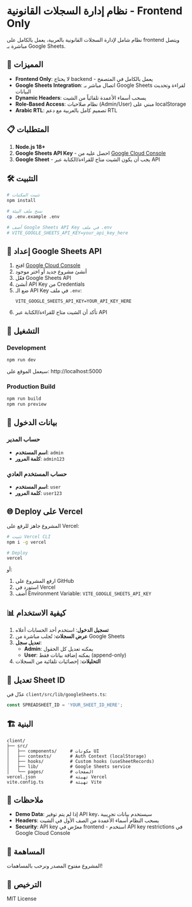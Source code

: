 # نظام إدارة السجلات القانونية - Frontend Only

نظام شامل لإدارة السجلات القانونية بالعربية، يعمل بالكامل على frontend ويتصل مباشرة بـ Google Sheets.

## 🚀 المميزات

- **Frontend Only**: لا يحتاج backend - يعمل بالكامل في المتصفح
- **Google Sheets Integration**: اتصال مباشر بـ Google Sheets لقراءة وتحديث البيانات
- **Dynamic Headers**: يسحب أسماء الأعمدة تلقائياً من الشيت
- **Role-Based Access**: نظام صلاحيات (Admin/User) مبني على localStorage
- **Arabic RTL**: تصميم كامل بالعربية مع دعم RTL

## 📋 المتطلبات

1. **Node.js 18+**
2. **Google Sheets API Key** - احصل عليه من [Google Cloud Console](https://console.cloud.google.com/apis/credentials)
3. **Google Sheet** - يجب أن يكون الشيت متاح للقراءة/الكتابة عبر API

## 🛠 التثبيت

```bash
# تثبيت المكتبات
npm install

# نسخ ملف البيئة
cp .env.example .env

# أضف Google Sheets API Key في ملف .env
# VITE_GOOGLE_SHEETS_API_KEY=your_api_key_here
```

## 🔑 إعداد Google Sheets API

1. افتح [Google Cloud Console](https://console.cloud.google.com/)
2. أنشئ مشروع جديد أو اختر موجود
3. فعّل Google Sheets API
4. أنشئ API Key من Credentials
5. ضع الـ API Key في ملف `.env`:
   ```
   VITE_GOOGLE_SHEETS_API_KEY=YOUR_API_KEY_HERE
   ```
6. تأكد أن الشيت متاح للقراءة/الكتابة عبر API

## 🎯 التشغيل

### Development
```bash
npm run dev
```
سيعمل الموقع على: http://localhost:5000

### Production Build
```bash
npm run build
npm run preview
```

## 🔐 بيانات الدخول

### حساب المدير
- **اسم المستخدم**: `admin`
- **كلمة المرور**: `admin123`

### حساب المستخدم العادي
- **اسم المستخدم**: `user`
- **كلمة المرور**: `user123`

## 🌐 Deploy على Vercel

المشروع جاهز للرفع على Vercel:

```bash
# تثبيت Vercel CLI
npm i -g vercel

# Deploy
vercel
```

أو:
1. ارفع المشروع على GitHub
2. استورد في Vercel
3. أضف Environment Variable: `VITE_GOOGLE_SHEETS_API_KEY`

## 📊 كيفية الاستخدام

1. **تسجيل الدخول**: استخدم أحد الحسابات أعلاه
2. **عرض السجلات**: تُجلب مباشرة من Google Sheets
3. **تعديل سجل**: 
   - **Admin**: يمكنه تعديل كل الحقول
   - **User**: يمكنه إضافة بيانات فقط (append-only)
4. **التحليلات**: إحصائيات تلقائية من السجلات

## 🔧 تعديل Sheet ID

عدّل في `client/src/lib/googleSheets.ts`:

```typescript
const SPREADSHEET_ID = 'YOUR_SHEET_ID_HERE';
```

## 🏗 البنية

```
client/
├── src/
│   ├── components/     # مكونات UI
│   ├── contexts/       # Auth Context (localStorage)
│   ├── hooks/          # Custom hooks (useSheetRecords)
│   ├── lib/            # Google Sheets service
│   └── pages/          # الصفحات
vercel.json             # تهيئة Vercel
vite.config.ts          # تهيئة Vite
```

## 📝 ملاحظات

- **Demo Data**: إذا لم يتم توفير API key، سيستخدم بيانات تجريبية
- **Headers**: يسحب النظام أسماء الأعمدة من الصف الأول في الشيت
- **Security**: API key معرّض في frontend - استخدم API key restrictions في Google Cloud Console

## 🤝 المساهمة

المشروع مفتوح المصدر ونرحب بالمساهمات!

## 📄 الترخيص

MIT License
